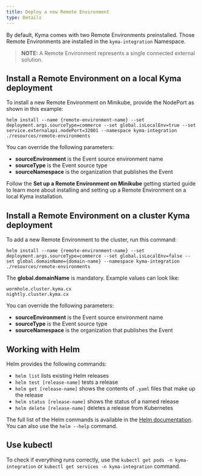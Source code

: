 ```yaml
---
title: Deploy a new Remote Environment
type: Details
---
```


By default, Kyma comes with two Remote Environments preinstalled. Those Remote Environments are installed in the `kyma-integration` Namespace.

>**NOTE:** A Remote Environment represents a single connected external solution.

## Install a Remote Environment on a local Kyma deployment

To install a new Remote Environment on Minikube, provide the NodePort as shown in this example:

```
helm install --name {remote-environment-name} --set deployment.args.sourceType=commerce --set global.isLocalEnv=true --set service.externalapi.nodePort=32001 --namespace kyma-integration ./resources/remote-environments
```

You can override the following parameters:

- **sourceEnvironment** is the Event source environment name
- **sourceType** is the Event source type
- **sourceNamespace** is the organization that publishes the Event

Follow the **Set up a Remote Environment on Minikube** getting started guide to learn more about installing and setting up a Remote Environment on
a local Kyma installation.

## Install a Remote Environment on a cluster Kyma deployment

To add a new Remote Environment to the cluster, run this command:

```
helm install --name {remote-environment-name} --set deployment.args.sourceType=commerce --set global.isLocalEnv=false --set global.domainName={domain-name} --namespace kyma-integration ./resources/remote-environments
```

The **global.domainName** is mandatory. Example values can look like:
```
wormhole.cluster.kyma.cx
nightly.cluster.kyma.cx
```

You can override the following parameters:

- **sourceEnvironment** is the Event source environment name
- **sourceType** is the Event source type
- **sourceNamespace** is the organization that publishes the Event

## Working with Helm

Helm provides the following commands:
- `helm list` lists existing Helm releases
- `helm test [release-name]` tests a release
- `helm get [release-name]` shows the contents of `.yaml` files that make up the release
- `helm status [release-name]` shows the status of a named release
- `helm delete [release-name]` deletes a release from Kubernetes

The full list of the Helm commands is available in the [Helm documentation](https://docs.helm.sh/helm/).
You can also use the `helm --help` command.

## Use kubectl

To check if everything runs correctly, use the `kubectl get pods -n kyma-integration` or `kubectl get services -n kyma-integration` command.  
